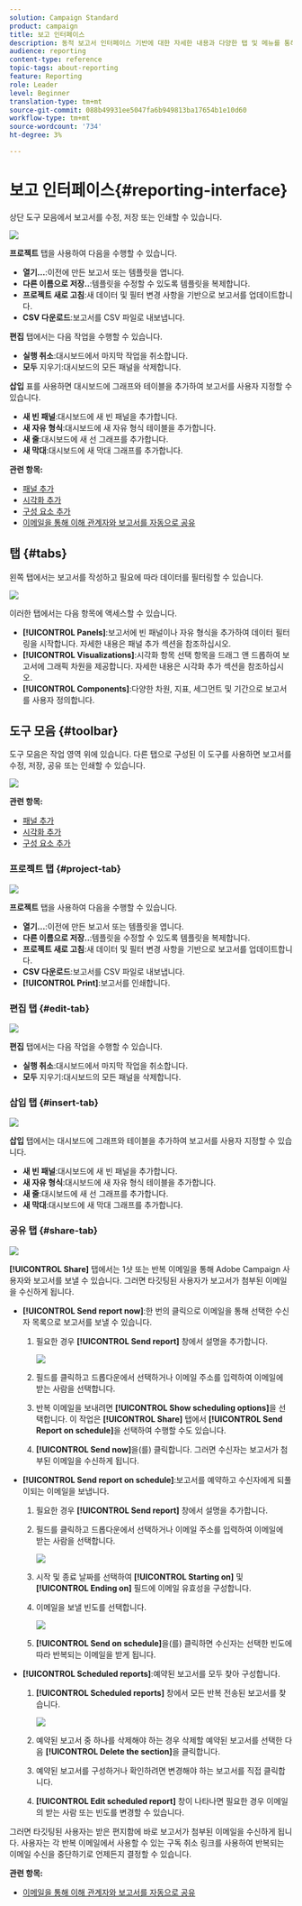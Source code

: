 ```yaml
---
solution: Campaign Standard
product: campaign
title: 보고 인터페이스
description: 동적 보고서 인터페이스 기반에 대한 자세한 내용과 다양한 탭 및 메뉴를 통해 탐색하는 방법에 대해 알아보십시오.
audience: reporting
content-type: reference
topic-tags: about-reporting
feature: Reporting
role: Leader
level: Beginner
translation-type: tm+mt
source-git-commit: 088b49931ee5047fa6b949813ba17654b1e10d60
workflow-type: tm+mt
source-wordcount: '734'
ht-degree: 3%

---
```



# 보고 인터페이스{#reporting-interface}

상단 도구 모음에서 보고서를 수정, 저장 또는 인쇄할 수 있습니다.

![](assets/dynamic_report_toolbar.png)

**프로젝트** 탭을 사용하여 다음을 수행할 수 있습니다.

* **열기...**:이전에 만든 보고서 또는 템플릿을 엽니다.
* **다른 이름으로 저장..**:템플릿을 수정할 수 있도록 템플릿을 복제합니다.
* **프로젝트 새로 고침**:새 데이터 및 필터 변경 사항을 기반으로 보고서를 업데이트합니다.
* **CSV 다운로드**:보고서를 CSV 파일로 내보냅니다.

**편집** 탭에서는 다음 작업을 수행할 수 있습니다.

* **실행 취소**:대시보드에서 마지막 작업을 취소합니다.
* **모두** 지우기:대시보드의 모든 패널을 삭제합니다.

**삽입** 표를 사용하면 대시보드에 그래프와 테이블을 추가하여 보고서를 사용자 지정할 수 있습니다.

* **새 빈 패널**:대시보드에 새 빈 패널을 추가합니다.
* **새 자유 형식**:대시보드에 새 자유 형식 테이블을 추가합니다.
* **새 줄**:대시보드에 새 선 그래프를 추가합니다.
* **새 막대**:대시보드에 새 막대 그래프를 추가합니다.

**관련 항목:**

* [패널 추가](../../reporting/using/adding-panels.md)
* [시각화 추가](../../reporting/using/adding-visualizations.md)
* [구성 요소 추가](../../reporting/using/adding-components.md)
* [이메일을 통해 이해 관계자와 보고서를 자동으로 공유](https://helpx.adobe.com/campaign/kb/simplify-campaign-management.html#Reportandshareinsightswithallstakeholders)

## 탭 {#tabs}

왼쪽 탭에서는 보고서를 작성하고 필요에 따라 데이터를 필터링할 수 있습니다.

![](assets/dynamic_report_interface.png)

이러한 탭에서는 다음 항목에 액세스할 수 있습니다.

* **[!UICONTROL Panels]**:보고서에 빈 패널이나 자유 형식을 추가하여 데이터 필터링을 시작합니다. 자세한 내용은 패널 추가 섹션을 참조하십시오.
* **[!UICONTROL Visualizations]**:시각화 항목 선택 항목을 드래그 앤 드롭하여 보고서에 그래픽 차원을 제공합니다. 자세한 내용은 시각화 추가 섹션을 참조하십시오.
* **[!UICONTROL Components]**:다양한 차원, 지표, 세그먼트 및 기간으로 보고서를 사용자 정의합니다.

## 도구 모음 {#toolbar}

도구 모음은 작업 영역 위에 있습니다. 다른 탭으로 구성된 이 도구를 사용하면 보고서를 수정, 저장, 공유 또는 인쇄할 수 있습니다.

![](assets/dynamic_report_toolbar.png)

**관련 항목:**

* [패널 추가](../../reporting/using/adding-panels.md)
* [시각화 추가](../../reporting/using/adding-visualizations.md)
* [구성 요소 추가](../../reporting/using/adding-components.md)

### 프로젝트 탭 {#project-tab}

![](assets/tab_project.png)

**프로젝트** 탭을 사용하여 다음을 수행할 수 있습니다.

* **열기...**:이전에 만든 보고서 또는 템플릿을 엽니다.
* **다른 이름으로 저장..**:템플릿을 수정할 수 있도록 템플릿을 복제합니다.
* **프로젝트 새로 고침**:새 데이터 및 필터 변경 사항을 기반으로 보고서를 업데이트합니다.
* **CSV 다운로드**:보고서를 CSV 파일로 내보냅니다.
* **[!UICONTROL Print]**:보고서를 인쇄합니다.

### 편집 탭 {#edit-tab}

![](assets/tab_edit.png)

**편집** 탭에서는 다음 작업을 수행할 수 있습니다.

* **실행 취소**:대시보드에서 마지막 작업을 취소합니다.
* **모두** 지우기:대시보드의 모든 패널을 삭제합니다.

### 삽입 탭 {#insert-tab}

![](assets/tab_insert.png)

**삽입** 탭에서는 대시보드에 그래프와 테이블을 추가하여 보고서를 사용자 지정할 수 있습니다.

* **새 빈 패널**:대시보드에 새 빈 패널을 추가합니다.
* **새 자유 형식**:대시보드에 새 자유 형식 테이블을 추가합니다.
* **새 줄**:대시보드에 새 선 그래프를 추가합니다.
* **새 막대**:대시보드에 새 막대 그래프를 추가합니다.

### 공유 탭 {#share-tab}

![](assets/tab_share_1.png)

**[!UICONTROL Share]** 탭에서는 1샷 또는 반복 이메일을 통해 Adobe Campaign 사용자와 보고서를 보낼 수 있습니다. 그러면 타깃팅된 사용자가 보고서가 첨부된 이메일을 수신하게 됩니다.

* **[!UICONTROL Send report now]**:한 번의 클릭으로 이메일을 통해 선택한 수신자 목록으로 보고서를 보낼 수 있습니다.

   1. 필요한 경우 **[!UICONTROL Send report]** 창에서 설명을 추가합니다.

      ![](assets/tab_share_4.png)

   1. 필드를 클릭하고 드롭다운에서 선택하거나 이메일 주소를 입력하여 이메일에 받는 사람을 선택합니다.
   1. 반복 이메일을 보내려면 **[!UICONTROL Show scheduling options]**&#x200B;을 선택합니다. 이 작업은 **[!UICONTROL Share]** 탭에서 **[!UICONTROL Send Report on schedule]**&#x200B;을 선택하여 수행할 수도 있습니다.
   1. **[!UICONTROL Send now]**&#x200B;을(를) 클릭합니다. 그러면 수신자는 보고서가 첨부된 이메일을 수신하게 됩니다.

* **[!UICONTROL Send report on schedule]**:보고서를 예약하고 수신자에게 되풀이되는 이메일을 보냅니다.

   1. 필요한 경우 **[!UICONTROL Send report]** 창에서 설명을 추가합니다.
   1. 필드를 클릭하고 드롭다운에서 선택하거나 이메일 주소를 입력하여 이메일에 받는 사람을 선택합니다.

      ![](assets/tab_share_5.png)

   1. 시작 및 종료 날짜를 선택하여 **[!UICONTROL Starting on]** 및 **[!UICONTROL Ending on]** 필드에 이메일 유효성을 구성합니다.
   1. 이메일을 보낼 빈도를 선택합니다.

      ![](assets/tab_share_2.png)

   1. **[!UICONTROL Send on schedule]**&#x200B;을(를) 클릭하면 수신자는 선택한 빈도에 따라 반복되는 이메일을 받게 됩니다.

* **[!UICONTROL Scheduled reports]**:예약된 보고서를 모두 찾아 구성합니다.

   1. **[!UICONTROL Scheduled reports]** 창에서 모든 반복 전송된 보고서를 찾습니다.

      ![](assets/tab_share_3.png)

   1. 예약된 보고서 중 하나를 삭제해야 하는 경우 삭제할 예약된 보고서를 선택한 다음 **[!UICONTROL Delete the section]**&#x200B;을 클릭합니다.
   1. 예약된 보고서를 구성하거나 확인하려면 변경해야 하는 보고서를 직접 클릭합니다.
   1. **[!UICONTROL Edit scheduled report]** 창이 나타나면 필요한 경우 이메일의 받는 사람 또는 빈도를 변경할 수 있습니다.

그러면 타깃팅된 사용자는 받은 편지함에 바로 보고서가 첨부된 이메일을 수신하게 됩니다. 사용자는 각 반복 이메일에서 사용할 수 있는 구독 취소 링크를 사용하여 반복되는 이메일 수신을 중단하기로 언제든지 결정할 수 있습니다.

**관련 항목:**

* [이메일을 통해 이해 관계자와 보고서를 자동으로 공유](https://helpx.adobe.com/campaign/kb/simplify-campaign-management.html#Reportandshareinsightswithallstakeholders)
